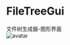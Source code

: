 # FileTreeGui
文件树生成器-图形界面  
![avatar](http://ww1.sinaimg.cn/large/7c437f55ly1g1blb6g8vsj20db0e7ab9.jpg)
